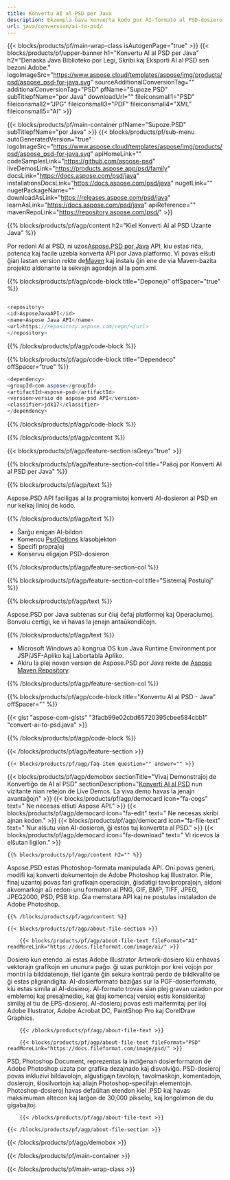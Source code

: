 ```yaml
---
title: Konvertu AI al PSD per Java
description: Ekzempla Ĝava konverta kodo por AI-formato al PSD-dosiero. Uzu ĉi tiun ekzemplan kodon por konverti AI al PSD ene de iu ajn retejo aŭ labortabla Java aplikaĵo.
url: java/conversion/ai-to-psd/
---
```


{{< blocks/products/pf/main-wrap-class isAutogenPage="true" >}}
{{< blocks/products/pf/upper-banner h1="Konvertu AI al PSD per Java" h2="Denaska Java Biblioteko por Legi, Skribi kaj Eksporti AI al PSD sen bezoni Adobe." logoImageSrc="https://www.aspose.cloud/templates/aspose/img/products/psd/aspose_psd-for-java.svg" sourceAdditionalConversionTag="" additionalConversionTag="PSD" pfName="Supoze.PSD" subTitlepfName="por Java" downloadUrl="" fileiconsmall1="PSD" fileiconsmall2="JPG" fileiconsmall3="PDF" fileiconsmall4="XML" fileiconsmall5="AI" >}}

{{< blocks/products/pf/main-container pfName="Supoze.PSD" subTitlepfName="por Java" >}}
{{< blocks/products/pf/sub-menu autoGeneratedVersion="true" logoImageSrc="https://www.aspose.cloud/templates/aspose/img/products/psd/aspose_psd-for-java.svg" apiHomeLink="" codeSamplesLink="https://github.com/aspose-psd" liveDemosLink="https://products.aspose.app/psd/family" docsLink="https://docs.aspose.com/psd/java" installationsDocsLink="https://docs.aspose.com/psd/java" nugetLink="" nugetPackageName="" downloadAsLink="https://releases.aspose.com/psd/java" learnAsLink="https://docs.aspose.com/psd/java" apiReference="" mavenRepoLink="https://repository.aspose.com/psd/" >}}

{{% blocks/products/pf/agp/content h2="Kiel Konverti AI al PSD Uzante Java" %}}

Por redoni AI al PSD, ni uzos<a href="/psd/{{< lang-code >}}java">Aspose.PSD por Java</a> API, kiu estas riĉa, potenca kaj facile uzebla konverta API por Java platformo. Vi povas elŝuti ĝian lastan version rekte de<a href="https://repository.aspose.com/psd/">Maven</a> kaj instalu ĝin ene de via Maven-bazita projekto aldonante la sekvajn agordojn al la pom.xml.

{{% blocks/products/pf/agp/code-block title="Deponejo" offSpacer="true" %}}

```cs

<repository>
<id>AsposeJavaAPI</id>
<name>Aspose Java API</name>
<url>https://repository.aspose.com/repo/</url>
</repository>

```

{{% /blocks/products/pf/agp/code-block %}}

{{% blocks/products/pf/agp/code-block title="Dependeco" offSpacer="true" %}}

```cs
<dependency>
<groupId>com.aspose</groupId>
<artifactId>aspose-psd</artifactId>
<version>versio de aspose-psd API</version>
<classifier>jdk17</classifier>
</dependency>

```

{{% /blocks/products/pf/agp/code-block %}}

{{% /blocks/products/pf/agp/content %}}

{{< blocks/products/pf/agp/feature-section isGrey="true" >}}

{{% blocks/products/pf/agp/feature-section-col title="Paŝoj por Konverti AI al PSD per Java" %}}

{{% blocks/products/pf/agp/text %}}

 Aspose.PSD API faciligas al la programistoj konverti AI-dosieron al PSD en nur kelkaj linioj de kodo.

{{% /blocks/products/pf/agp/text %}}

- Ŝarĝu enigan AI-bildon
- Komencu [PsdOptions](https://apireference.aspose.com/psd/java/com.aspose.psd.imageoptions/psdOptions) klasobjekton
- Specifi propraĵoj
- Konservu eligaĵon PSD-dosieron

{{% /blocks/products/pf/agp/feature-section-col %}}

{{% blocks/products/pf/agp/feature-section-col title="Sistemaj Postuloj" %}}

{{% blocks/products/pf/agp/text %}}

 Aspose.PSD por Java subtenas sur ĉiuj ĉefaj platformoj kaj Operaciumoj. Bonvolu certigi, ke vi havas la jenajn antaŭkondiĉojn.

{{% /blocks/products/pf/agp/text %}}

- Microsoft Windows aŭ kongrua OS kun Java Runtime Environment por JSP/JSF-Apliko kaj Labortabla Apliko.
- Akiru la plej novan version de Aspose.PSD por Java rekte de
 [Aspose Maven Repository](https://repository.aspose.com/psd/).

{{% /blocks/products/pf/agp/feature-section-col %}}

{{% blocks/products/pf/agp/code-block title="Konvertu AI al PSD - Java" offSpacer="" %}}

{{< gist "aspose-com-gists" "3facb99e02cbd65720395cbee584cbb1" "convert-ai-to-psd.java" >}}

{{% /blocks/products/pf/agp/code-block %}}

{{< /blocks/products/pf/agp/feature-section >}}

    {{< blocks/products/pf/agp/faq-item question="" answer="" >}}
 

<!-- aboutfile Starts -->

{{< blocks/products/pf/agp/demobox sectionTitle="Vivaj Demonstraĵoj de Konvertiĝo de AI al PSD" sectionDescription="[Konverti AI al PSD](https://products.aspose.app/psd/conversion/ai-to-psd) nun vizitante nian retejon de Live Demos. La viva demo havas la jenajn avantaĝojn" >}}
        {{< blocks/products/pf/agp/democard icon="fa-cogs" text=" Ne necesas elŝuti Aspose API." >}}
        {{< blocks/products/pf/agp/democard icon="fa-edit" text=" Ne necesas skribi ajnan kodon." >}}
        {{< blocks/products/pf/agp/democard icon="fa-file-text" text=" Nur alŝutu vian AI-dosieron, ĝi estos tuj konvertita al PSD." >}}
        {{< blocks/products/pf/agp/democard icon="fa-download" text=" Vi ricevos la elŝutan ligilon." >}}

    {{% blocks/products/pf/agp/content h2="" %}}

Aspose.PSD estas Photoshop-formata manipulada API. Oni povas generi, modifi kaj konverti dokumentojn de Adobe Photoshop kaj Illustrator. Plie, finaj uzantoj povas fari grafikajn operaciojn, ĝisdatigi tavolpropraĵojn, aldoni akvomarkojn aŭ redoni unu formaton al PNG, GIF, BMP, TIFF, JPEG, JPEG2000, PSD, PSB ktp. Ĝia memstara API kaj ne postulas instaladon de Adobe Photoshop.  



    {{% /blocks/products/pf/agp/content %}}

    {{< blocks/products/pf/agp/about-file-section >}}

        {{< blocks/products/pf/agp/about-file-text fileFormat="AI" readMoreLink="https://docs.fileformat.com/image/ai/" >}}
Dosiero kun etendo .ai estas Adobe Illustrator Artwork-dosiero kiu enhavas vektorajn grafikojn en ununura paĝo. ĝi uzas punktojn por krei vojojn por montri la bilddatenojn, tiel igante ĝin sekura kontraŭ perdo de bildkvalito se ĝi estas pligrandigita. AI-dosierformato baziĝas sur la PGF-dosierformato, kiu estas simila al AI-dosieroj. AI-formato trovas sian plej gravan uzadon por emblemoj kaj presaĵmedioj, kaj ĝiaj komencaj versioj estis konsideritaj similaj al tiu de EPS-dosieroj. AI-dosieroj povas esti malfermitaj per iloj Adobe Illustrator, Adobe Acrobat DC, PaintShop Pro kaj CorelDraw Graphics.

        {{< /blocks/products/pf/agp/about-file-text >}}

        {{< blocks/products/pf/agp/about-file-text fileFormat="PSD" readMoreLink="https://docs.fileformat.com/image/psd/" >}}
PSD, Photoshop Document, reprezentas la indiĝenan dosierformaton de Adobe Photoshop uzata por grafika dezajnado kaj disvolviĝo. PSD-dosieroj povas inkluzivi bildavolojn, alĝustigajn tavolojn, tavolmaskojn, komentadojn, dosierojn, ŝlosilvortojn kaj aliajn Photoshop-specifajn elementojn. Photoshop-dosieroj havas defaŭltan etendon kiel .PSD kaj havas maksimuman altecon kaj larĝon de 30,000 pikseloj, kaj longolimon de du gigabajtoj.

        {{< /blocks/products/pf/agp/about-file-text >}}

    {{< /blocks/products/pf/agp/about-file-section >}}

{{< /blocks/products/pf/agp/demobox >}}

<!-- aboutfile Ends -->



{{< /blocks/products/pf/main-container >}}
    
{{< /blocks/products/pf/main-wrap-class >}}

